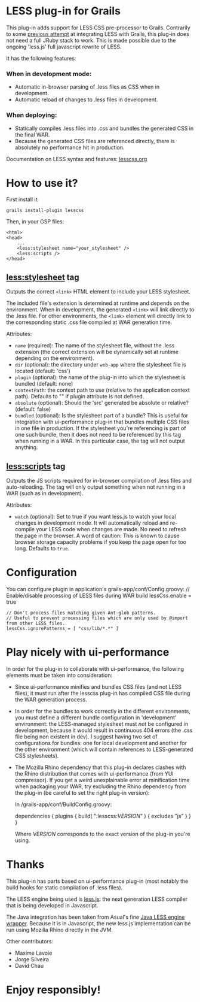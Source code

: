 # LESS plug-in for Grails

This plug-in adds support for LESS CSS pre-processor to Grails. Contrarily to some [previous attempt](http://johnnywey.wordpress.com/2010/03/02/grails-less-css-plugin/)
at integrating LESS with Grails, this plug-in does not need a full JRuby stack to work. This is made possible due to the ongoing
'less.js' full javascript rewrite of LESS.

It has the following features:

### When in development mode:
 * Automatic in-browser parsing of .less files as CSS when in development.
 * Automatic reload of changes to .less files in development.

### When deploying:
 * Statically compiles .less files into .css and bundles the generated CSS in the final WAR.
 * Because the generated CSS files are referenced directly, there is absolutely no performance hit in production.

Documentation on LESS syntax and features: [lesscss.org](http://lesscss.org)


# How to use it?

First install it:

    grails install-plugin lesscss

Then, in your GSP files:

    <html>
    <head>
        ...
        <less:stylesheet name="your_stylesheet" />
        <less:scripts />
    </head>


## <less:stylesheet> tag

Outputs the correct `<link>` HTML element to include your LESS stylesheet.

The included file's extension is determined at runtime and depends on the environment.
When in development, the generated `<link>` will link directly to the .less file.
For other environments, the `<link>` element will directly link to the corresponding static .css file
compiled at WAR generation time.

Attributes:

  * `name` (required): The name of the stylesheet file, without the .less extension (the correct extension will be dynamically
  set at runtime depending on the environment).
  * `dir` (optional): the directory under `web-app` where the stylesheet file is located (default: 'css')
  * `plugin` (optional): the name of the plug-in into which the stylesheet is bundled (default: none)
  * `contextPath`: the context path to use (relative to the application context path). Defaults to "" if plugin attribute is not defined.
  * `absolute` (optional): Should the 'src' generated be absolute or relative? (default: false)
  * `bundled` (optional): Is the stylesheet part of a bundle? This is useful for integration with ui-performance
  plug-in that bundles multiple CSS files in one file in production. If the stylesheet you're referencing is part of one such bundle,
  then it does not need to be referenced by this tag when running in a WAR. In this particular case, the tag will not output anything.

## <less:scripts> tag

Outputs the JS scripts required for in-browser compilation of .less files and auto-reloading.
The tag will only output something when not running in a WAR (such as in development).

Attributes:

  * `watch` (optional): Set to true if you want less.js to watch your local changes in development mode. It will
  automatically reload and re-compile your LESS code when changes are made. No need to refresh the page in the browser.
  A word of caution: This is known to cause browser storage capacity problems if you keep the page open for too long.
  Defaults to `true`.

# Configuration

You can configure plugin in application's grails-app/conf/Config.groovy:
    // Enable/disable processing of LESS files during WAR build
    lessCss.enable = true

    // Don't process files matching given Ant-glob patterns.
    // Useful to prevent processing files which are only used by @import from other LESS files.
    lessCss.ignorePatterns = [ "css/lib/*.*" ]

# Play nicely with ui-performance

In order for the plug-in to collaborate with ui-performance, the following elements must be taken
into consideration:

 * Since ui-performance minifies and bundles CSS files (and not LESS files), it must run after the lesscss plug-in has
 compiled CSS file during the WAR generation process.
 * In order for the bundles to work correctly in the different environments, you must define a different
 bundle configuration in 'development' environment: the LESS-managed stylesheet must *not* be configured in
 development, because it would result in continuous 404 errors (the .css file being non existent in dev).
 I suggest having two set of configurations for bundles: one for local development and another for the other
 environment (which will contain references to LESS-generated CSS stylesheets).
 * The Mozilla Rhino dependency that this plug-in declares clashes with the Rhino distribution that comes
 with ui-performance (from YUI compressor). If you get a weird unexplainable error at minification time when packaging
 your WAR, try excluding the Rhino dependency from the plug-in (be careful to set the right plug-in version):

     In /grails-app/conf/BuildConfig.groovy:

     dependencies {
        plugins {
            build( ":lesscss:$VERSION$" ) {
                excludes "js"
            }
        }
     }

     Where $VERSION$ corresponds to the exact version of the plug-in you're using.

# Thanks

This plug-in has parts based on ui-performance plug-in (most notably the build hooks for static compilation of .less files).

The LESS engine being used is [less.js](https://github.com/cloudhead/less.js/tree/): the next generation LESS compiler that is being developed in Javascript.

The Java integration has been taken from Asual's fine [Java LESS engine wrapper](https://github.com/asual/lesscss-engine).
Because it is in Javascript, the new less.js implementation can be run using Mozilla Rhino directly in the JVM.

Other contributors:

  * Maxime Lavoie
  * Jorge Silveira
  * David Chau

# Enjoy responsibly!
